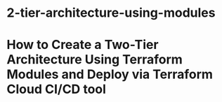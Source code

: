 # 2-tier-architecture-using-modules

# How to Create a Two-Tier Architecture Using Terraform Modules and Deploy via Terraform Cloud CI/CD tool
